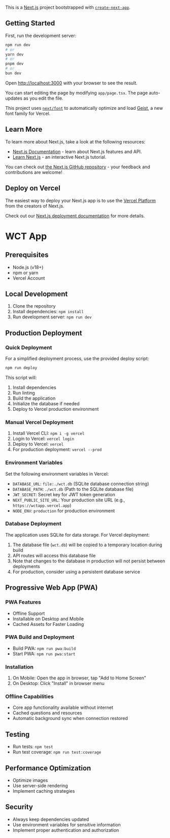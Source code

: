 This is a [Next.js](https://nextjs.org) project bootstrapped with [`create-next-app`](https://nextjs.org/docs/app/api-reference/cli/create-next-app).

## Getting Started

First, run the development server:

```bash
npm run dev
# or
yarn dev
# or
pnpm dev
# or
bun dev
```

Open [http://localhost:3000](http://localhost:3000) with your browser to see the result.

You can start editing the page by modifying `app/page.tsx`. The page auto-updates as you edit the file.

This project uses [`next/font`](https://nextjs.org/docs/app/building-your-application/optimizing/fonts) to automatically optimize and load [Geist](https://vercel.com/font), a new font family for Vercel.

## Learn More

To learn more about Next.js, take a look at the following resources:

- [Next.js Documentation](https://nextjs.org/docs) - learn about Next.js features and API.
- [Learn Next.js](https://nextjs.org/learn) - an interactive Next.js tutorial.

You can check out [the Next.js GitHub repository](https://github.com/vercel/next.js) - your feedback and contributions are welcome!

## Deploy on Vercel

The easiest way to deploy your Next.js app is to use the [Vercel Platform](https://vercel.com/new?utm_medium=default-template&filter=next.js&utm_source=create-next-app&utm_campaign=create-next-app-readme) from the creators of Next.js.

Check out our [Next.js deployment documentation](https://nextjs.org/docs/app/building-your-application/deploying) for more details.

# WCT App

## Prerequisites

- Node.js (v18+)
- npm or yarn
- Vercel Account

## Local Development

1. Clone the repository
2. Install dependencies: `npm install`
3. Run development server: `npm run dev`

## Production Deployment

### Quick Deployment

For a simplified deployment process, use the provided deploy script:

```bash
npm run deploy
```

This script will:
1. Install dependencies
2. Run linting
3. Build the application
4. Initialize the database if needed
5. Deploy to Vercel production environment

### Manual Vercel Deployment

1. Install Vercel CLI: `npm i -g vercel`
2. Login to Vercel: `vercel login`
3. Deploy to Vercel: `vercel`
4. For production deployment: `vercel --prod`

### Environment Variables

Set the following environment variables in Vercel:

- `DATABASE_URL`: `file:./wct.db` (SQLite database connection string)
- `DATABASE_PATH`: `./wct.db` (Path to the SQLite database file)
- `JWT_SECRET`: Secret key for JWT token generation
- `NEXT_PUBLIC_SITE_URL`: Your production site URL (e.g., `https://wctapp.vercel.app`)
- `NODE_ENV`: `production` for production environment

### Database Deployment

The application uses SQLite for data storage. For Vercel deployment:

1. The database file (`wct.db`) will be copied to a temporary location during build
2. API routes will access this database file
3. Note that changes to the database in production will not persist between deployments
4. For production, consider using a persistent database service

## Progressive Web App (PWA)

### PWA Features
- Offline Support
- Installable on Desktop and Mobile
- Cached Assets for Faster Loading

### PWA Build and Deployment
- Build PWA: `npm run pwa:build`
- Start PWA: `npm run pwa:start`

### Installation
1. On Mobile: Open the app in browser, tap "Add to Home Screen"
2. On Desktop: Click "Install" in browser menu

### Offline Capabilities
- Core app functionality available without internet
- Cached questions and resources
- Automatic background sync when connection restored

## Testing

- Run tests: `npm test`
- Run test coverage: `npm run test:coverage`

## Performance Optimization

- Optimize images
- Use server-side rendering
- Implement caching strategies

## Security

- Always keep dependencies updated
- Use environment variables for sensitive information
- Implement proper authentication and authorization
